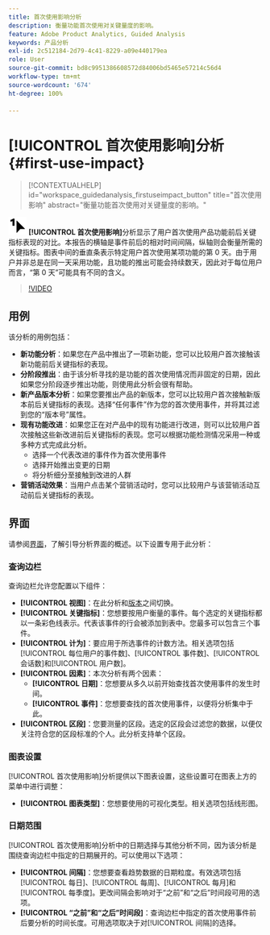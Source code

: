 ```yaml
---
title: 首次使用影响分析
description: 衡量功能首次使用对关键量度的影响。
feature: Adobe Product Analytics, Guided Analysis
keywords: 产品分析
exl-id: 2c512184-2d79-4c41-8229-a09e440179ea
role: User
source-git-commit: bd8c9951386608572d84006bd5465e57214c56d4
workflow-type: tm+mt
source-wordcount: '674'
ht-degree: 100%

---
```


# [!UICONTROL 首次使用影响]分析 {#first-use-impact}

<!-- markdownlint-disable MD034 -->

>[!CONTEXTUALHELP]
>id="workspace_guidedanalysis_firstuseimpact_button"
>title="首次使用影响"
>abstract="衡量功能首次使用对关键量度的影响。"

<!-- markdownlint-enable MD034 -->

![FirstUse](/help/assets/icons/FirstUse.svg) **[!UICONTROL 首次使用影响]**&#x200B;分析显示了用户首次使用产品功能前后关键指标表现的对比。本报告的横轴是事件前后的相对时间间隔，纵轴则会衡量所需的关键指标。图表中间的垂直条表示特定用户首次使用某项功能的第 0 天。由于用户并非总是在同一天采用功能，且功能的推出可能会持续数天，因此对于每位用户而言，“第 0 天”可能具有不同的含义。


>[!VIDEO](https://video.tv.adobe.com/v/3423493/?captions=chi_hans&quality=12&learn=on)


## 用例

该分析的用例包括：

* **新功能分析**：如果您在产品中推出了一项新功能，您可以比较用户首次接触该新功能前后关键指标的表现。
* **分阶段推出**：由于该分析寻找的是功能的首次使用情况而非固定的日期，因此如果您分阶段逐步推出功能，则使用此分析会很有帮助。
* **新产品版本分析**：如果您要推出产品的新版本，您可以比较用户首次接触新版本前后关键指标的表现。选择“任何事件”作为您的首次使用事件，并将其过滤到您的“版本号”属性。
* **现有功能改进**：如果您正在对产品中的现有功能进行改进，则可以比较用户首次接触这些新改进前后关键指标的表现。您可以根据功能检测情况采用一种或多种方式完成此分析。
   * 选择一个代表改进的事件作为首次使用事件
   * 选择开始推出变更的日期
   * 将分析细分至接触到改进的人群
* **营销活动效果**：当用户点击某个营销活动时，您可以比较用户与该营销活动互动前后关键指标的表现。

## 界面

请参阅[界面](../overview.md#interface)，了解引导分析界面的概述。以下设置专用于此分析：

### 查询边栏

查询边栏允许您配置以下组件：

* **[!UICONTROL 视图]**：在此分析和[版本](release-impact.md)之间切换。
* **[!UICONTROL 关键指标]**：您想要按用户衡量的事件。每个选定的关键指标都以一条彩色线表示。代表该事件的行会被添加到表中。您最多可以包含三个事件。
* **[!UICONTROL 计为]**：要应用于所选事件的计数方法。相关选项包括[!UICONTROL 每位用户的事件数]、[!UICONTROL 事件数]、[!UICONTROL 会话数]和[!UICONTROL 用户数]。
* **[!UICONTROL 因素]**：本次分析有两个因素：
   * **[!UICONTROL 日期]**：您想要从多久以前开始查找首次使用事件的发生时间。
   * **[!UICONTROL 事件]**：您想要查找的首次使用事件，以便将分析集中于此。
* **[!UICONTROL 区段]**：您要测量的区段。选定的区段会过滤您的数据，以便仅关注符合您的区段标准的个人。此分析支持单个区段。

### 图表设置

[!UICONTROL 首次使用影响]分析提供以下图表设置，这些设置可在图表上方的菜单中进行调整：

* **[!UICONTROL 图表类型]**：您想要使用的可视化类型。相关选项包括线形图。

### 日期范围

 [!UICONTROL 首次使用影响]分析中的日期选择与其他分析不同，因为该分析是围绕查询边栏中指定的日期展开的。可以使用以下选项：

* **[!UICONTROL 间隔]**：您想要查看趋势数据的日期粒度。有效选项包括[!UICONTROL 每日]、[!UICONTROL 每周]、[!UICONTROL 每月]和[!UICONTROL 每季度]。更改间隔会影响对于“之前”和“之后”时间段可用的选项。
* **[!UICONTROL “之前”和“之后”时间段]**：查询边栏中指定的首次使用事件前后要分析的时间长度。可用选项取决于对[!UICONTROL 间隔]的选择。

<!--
## Example

See below for an example of the analysis.

![First use impact](../assets/first-use-impact.png)

-->
